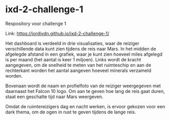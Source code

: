 # ixd-2-challenge-1
 Respository voor challenge 1

Link: https://jordivdn.github.io/ixd-2-challenge-1/

Het dashboard is verdeeld in drie visualisaties, waar de reiziger verschillende data kunt zien tijdens de reis naar Mars. In het midden de afgelegde afstand in een grafiek, waar je kunt zien hoeveel miles afgelegd is per maand (het aantal is keer 1 miljoen). 
Links wordt de kracht aangegeven, om de snelheid te meten van het ruimteschip en aan de rechterkant worden het aantal aangeven hoeveel minerals verzameld worden.

Bovenaan wordt de naam en profielfoto van de reiziger weergegeven met daarnaast het Falcon 10 logo.
Om aan te geven hoe lang de reis gaat duren, staat een geschatte tijd naar Mars weergeven.

Omdat de ruimtereizigers dag en nacht werken, is ervoor gekozen voor een dark thema, om de ogen in rust te geven tijdens de lange reis.
